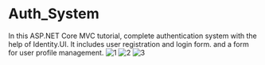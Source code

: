 # Auth_System
In this ASP.NET Core MVC tutorial, complete authentication system with the help of Identity.UI. 
It includes user registration and login form. and a form for user profile management.
![1](https://user-images.githubusercontent.com/85176043/229240541-50c6261b-4f99-4a19-8ce3-feed656e8183.jpg)
![2](https://user-images.githubusercontent.com/85176043/229240544-9dae931d-1f30-41cb-815f-ac9a6b02f863.jpg)
![3](https://user-images.githubusercontent.com/85176043/229240545-c24d9600-d515-47d5-9e45-993f3af428a8.jpg)
